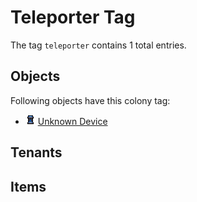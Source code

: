 # Teleporter Tag

The tag `teleporter` contains 1 total entries.

## Objects

Following objects have this colony tag:

- <img src="https://raw.githubusercontent.com/Ceterai/Enternia/main/objects/alta/lab/backdoor/icon.png" alt="Unknown Device icon" loading="lazy" height="16px" width="auto" /> [Unknown Device](https://ceterai.github.io/MyEnternia/Wiki/UnknownDevice)

## Tenants

## Items
